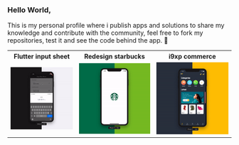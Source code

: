 ### Hello World,

This is my personal profile where i publish apps and solutions to share my knowledge and contribute with the community, feel free to fork my repositories, test it and see the code behind the app. 🚀

<table>
  <tr>
    <th>Flutter input sheet</th>
    <th>Redesign starbucks</th>
    <th>i9xp commerce</th>
  </tr>
  <tr>
    <td>
      <img src="./assets/input_sheet_github.gif?raw=true"/>
    </td>
    <td>
      <img src="./assets/redesign_starbucks_github.gif?raw=true"/>
    </td>
    <td>
      <img src="./assets/i9xp_commerce_github.gif?raw=true"/>
    </td>
  </tr>
</table>